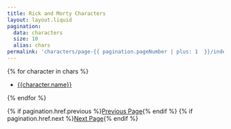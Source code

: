 ```yaml
---
title: Rick and Morty Characters
layout: layout.liquid
pagination:
  data: characters
  size: 10
  alias: chars
permalink: 'characters/page-{{ pagination.pageNumber | plus: 1  }}/index.html'
---
```


{% for character in chars %}

- [{{character.name}}](/characters/{{character.name|slug}})

{% endfor %}

{% if pagination.href.previous %}<a href="{{pagination.href.previous}}">Previous Page</a>{% endif %}
{% if pagination.href.next %}<a href="{{pagination.href.next}}">Next Page</a>{% endif %}

